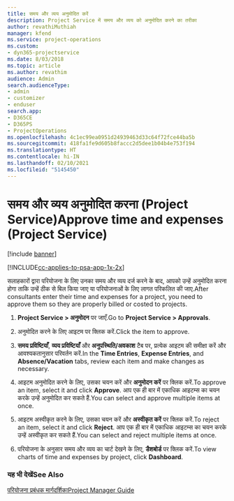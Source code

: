 ```yaml
---
title: समय और व्यय अनुमोदित करें
description: Project Service में समय और व्यय को अनुमोदित करने का तरीका
author: revathiMuthiah
manager: kfend
ms.service: project-operations
ms.custom:
- dyn365-projectservice
ms.date: 8/03/2018
ms.topic: article
ms.author: revathim
audience: Admin
search.audienceType:
- admin
- customizer
- enduser
search.app:
- D365CE
- D365PS
- ProjectOperations
ms.openlocfilehash: 4c1ec99ea0951d24939463d33c64f72fce44ba5b
ms.sourcegitcommit: 418fa1fe9d605b8faccc2d5dee1b04b4e753f194
ms.translationtype: HT
ms.contentlocale: hi-IN
ms.lasthandoff: 02/10/2021
ms.locfileid: "5145450"
---
```

# <a name="approve-time-and-expenses-project-service"></a><span data-ttu-id="626b9-103">समय और व्यय अनुमोदित करना (Project Service)</span><span class="sxs-lookup"><span data-stu-id="626b9-103">Approve time and expenses (Project Service)</span></span>

[!include [banner](../includes/psa-now-project-operations.md)]

[!INCLUDE[cc-applies-to-psa-app-1x-2x](../includes/cc-applies-to-psa-app-1x-2x.md)]

<span data-ttu-id="626b9-104">सलाहकारों द्वारा परियोजना के लिए उनका समय और व्यय दर्ज करने के बाद, आपको उन्हें अनुमोदित करना होगा ताकि उन्हें ठीक से बिल किया जाए या परियोजनाओं के लिए लागत परिकलित की जाए.</span><span class="sxs-lookup"><span data-stu-id="626b9-104">After consultants enter their time and expenses for a project, you need to approve them so they are properly billed or costed to projects.</span></span>  
  
1.  <span data-ttu-id="626b9-105">**Project Service > अनुमोदन** पर जाएँ.</span><span class="sxs-lookup"><span data-stu-id="626b9-105">Go to **Project Service > Approvals**.</span></span>  
  
2.  <span data-ttu-id="626b9-106">अनुमोदित करने के लिए आइटम पर क्लिक करें.</span><span class="sxs-lookup"><span data-stu-id="626b9-106">Click the item to approve.</span></span>  
  
3.  <span data-ttu-id="626b9-107">**समय प्रविष्टियाँ**, **व्यय प्रविष्टियाँ** और **अनुपस्थिति/अवकाश** टैब पर, प्रत्येक आइटम की समीक्षा करें और आवश्यकतानुसार परिवर्तन करें.</span><span class="sxs-lookup"><span data-stu-id="626b9-107">In the **Time Entries**, **Expense Entries**, and **Absence/Vacation** tabs, review each item and make changes as necessary.</span></span>  
  
4.  <span data-ttu-id="626b9-108">आइटम अनुमोदित करने के लिए, उसका चयन करें और **अनुमोदन करें** पर क्लिक करें.</span><span class="sxs-lookup"><span data-stu-id="626b9-108">To approve an item, select it and click **Approve**.</span></span> <span data-ttu-id="626b9-109">आप एक ही बार में एकाधिक आइटम्स का चयन करके उन्हें अनुमोदित कर सकते हैं.</span><span class="sxs-lookup"><span data-stu-id="626b9-109">You can select and approve multiple items at once.</span></span>  
  
5.  <span data-ttu-id="626b9-110">आइटम अस्वीकृत करने के लिए, उसका चयन करें और **अस्वीकृत करें** पर क्लिक करें.</span><span class="sxs-lookup"><span data-stu-id="626b9-110">To reject an item, select it and click **Reject**.</span></span> <span data-ttu-id="626b9-111">आप एक ही बार में एकाधिक आइटम्स का चयन करके उन्हें अस्वीकृत कर सकते हैं.</span><span class="sxs-lookup"><span data-stu-id="626b9-111">You can select and reject multiple items at once.</span></span>  
  
6.  <span data-ttu-id="626b9-112">परियोजना के अनुसार समय और व्यय का चार्ट देखने के लिए, **डैशबोर्ड** पर क्लिक करें.</span><span class="sxs-lookup"><span data-stu-id="626b9-112">To view charts of time and expenses by project, click **Dashboard**.</span></span>  
  
### <a name="see-also"></a><span data-ttu-id="626b9-113">यह भी देखें</span><span class="sxs-lookup"><span data-stu-id="626b9-113">See Also</span></span>  
 [<span data-ttu-id="626b9-114">परियोजना प्रबंधक मार्गदर्शिका</span><span class="sxs-lookup"><span data-stu-id="626b9-114">Project Manager Guide</span></span>](../psa/project-manager-guide.md)
